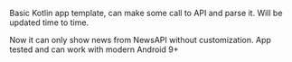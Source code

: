 Basic Kotlin app template, can make some call to API and parse it.
Will be updated time to time.

Now it can only show news from NewsAPI without customization. App tested and can work with modern Android 9+
